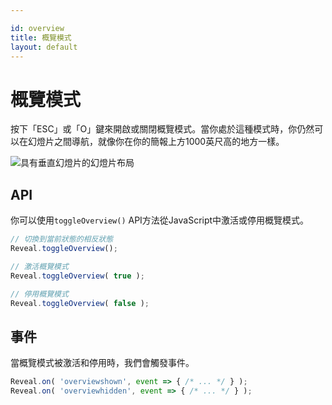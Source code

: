 ```yaml
---

id: overview
title: 概覽模式
layout: default
---
```


# 概覽模式

按下「ESC」或「O」鍵來開啟或關閉概覽模式。當你處於這種模式時，你仍然可以在幻燈片之間導航，就像你在你的簡報上方1000英尺高的地方一樣。

<picture><img src="/images/docs/overview.png" alt="具有垂直幻燈片的幻燈片布局"></picture>

## API

你可以使用`toggleOverview()` API方法從JavaScript中激活或停用概覽模式。

```js
// 切換到當前狀態的相反狀態
Reveal.toggleOverview();

// 激活概覽模式
Reveal.toggleOverview( true );

// 停用概覽模式
Reveal.toggleOverview( false );
```

## 事件
當概覽模式被激活和停用時，我們會觸發事件。

```javascript
Reveal.on( 'overviewshown', event => { /* ... */ } );
Reveal.on( 'overviewhidden', event => { /* ... */ } );
```